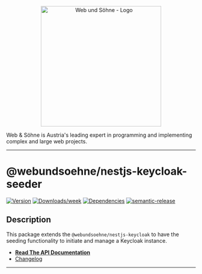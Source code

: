 <p align="center">
  <a href="https://webundsoehne.com" target="blank">
    <img src="https://webundsoehne.com/wp-content/uploads/webundsoehne-logo.png" width="320" alt="Web und Söhne - Logo" />
  </a>
</p>
Web & Söhne is Austria's leading expert in programming and implementing complex and large web projects.

---

# @webundsoehne/nestjs-keycloak-seeder

[![Version](https://img.shields.io/npm/v/@webundsoehne/nestjs-keycloak-seeder.svg)](https://npmjs.org/package/@webundsoehne/nestjs-keycloak-seeder) [![Downloads/week](https://img.shields.io/npm/dw/@webundsoehne/nestjs-keycloak-seeder.svg)](https://npmjs.org/package/@webundsoehne/nestjs-keycloak-seeder) [![Dependencies](https://img.shields.io/librariesio/release/npm/@webundsoehne/nestjs-keycloak-seeder)](https://npmjs.org/package/@webundsoehne/nestjs-keycloak-seeder) [![semantic-release](https://img.shields.io/badge/%20%20%F0%9F%93%A6%F0%9F%9A%80-semantic--release-e10079.svg)](https://github.com/semantic-release/semantic-release)

## Description

This package extends the `@webundsoehne/nestjs-keycloak` to have the seeding functionality to initiate and manage a Keycloak instance.

- **[Read The API Documentation](./docs/README.md)**
- [Changelog](./CHANGELOG.md)

<!-- toc -->

<!-- tocstop -->

---
